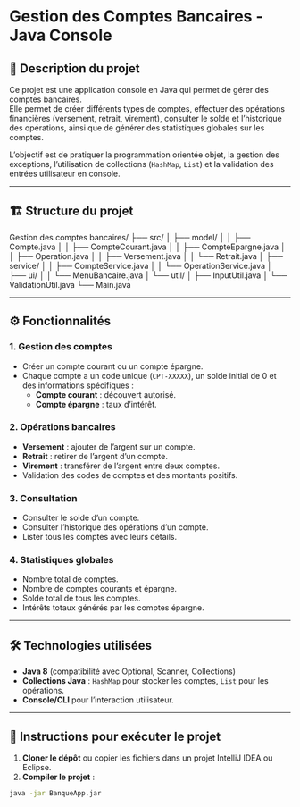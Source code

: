 # Gestion des Comptes Bancaires - Java Console

## 📌 Description du projet
Ce projet est une application console en Java qui permet de gérer des comptes bancaires.  
Elle permet de créer différents types de comptes, effectuer des opérations financières (versement, retrait, virement), consulter le solde et l’historique des opérations, ainsi que de générer des statistiques globales sur les comptes.

L’objectif est de pratiquer la programmation orientée objet, la gestion des exceptions, l’utilisation de collections (`HashMap`, `List`) et la validation des entrées utilisateur en console.

---

## 🏗 Structure du projet


Gestion des comptes bancaires/
├── src/
│ ├── model/
│ │ ├── Compte.java
│ │ ├── CompteCourant.java
│ │ ├── CompteEpargne.java
│ │ ├── Operation.java
│ │ ├── Versement.java
│ │ └── Retrait.java
│ ├── service/
│ │ ├── CompteService.java
│ │ └── OperationService.java
│ ├── ui/
│ │ └── MenuBancaire.java
│ └── util/
│ ├── InputUtil.java
│ └── ValidationUtil.java
└── Main.java

---

## ⚙️ Fonctionnalités

### 1. Gestion des comptes
- Créer un compte courant ou un compte épargne.
- Chaque compte a un code unique (`CPT-XXXXX`), un solde initial de 0 et des informations spécifiques :
  - **Compte courant** : découvert autorisé.
  - **Compte épargne** : taux d’intérêt.

### 2. Opérations bancaires
- **Versement** : ajouter de l’argent sur un compte.
- **Retrait** : retirer de l’argent d’un compte.
- **Virement** : transférer de l’argent entre deux comptes.
- Validation des codes de comptes et des montants positifs.

### 3. Consultation
- Consulter le solde d’un compte.
- Consulter l’historique des opérations d’un compte.
- Lister tous les comptes avec leurs détails.

### 4. Statistiques globales
- Nombre total de comptes.
- Nombre de comptes courants et épargne.
- Solde total de tous les comptes.
- Intérêts totaux générés par les comptes épargne.

---

## 🛠 Technologies utilisées
- **Java 8** (compatibilité avec Optional, Scanner, Collections)
- **Collections Java** : `HashMap` pour stocker les comptes, `List` pour les opérations.
- **Console/CLI** pour l’interaction utilisateur.

---

## 🚀 Instructions pour exécuter le projet

1. **Cloner le dépôt** ou copier les fichiers dans un projet IntelliJ IDEA ou Eclipse.
2. **Compiler le projet** :
```bash
java -jar BanqueApp.jar
